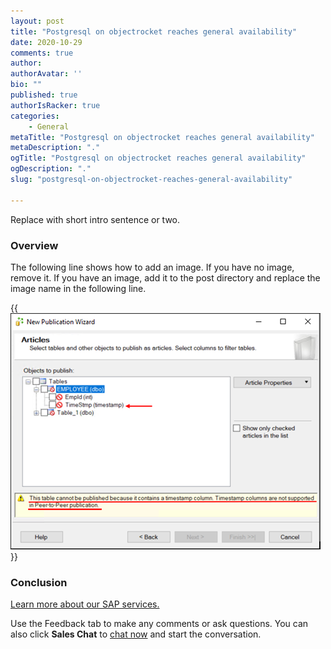 ```yaml
---
layout: post
title: "Postgresql on objectrocket reaches general availability"
date: 2020-10-29
comments: true
author:
authorAvatar: ''
bio: ""
published: true
authorIsRacker: true
categories:
    - General
metaTitle: "Postgresql on objectrocket reaches general availability"
metaDescription: "."
ogTitle: "Postgresql on objectrocket reaches general availability"
ogDescription: "."
slug: "postgresql-on-objectrocket-reaches-general-availability"

---
```


Replace with short intro sentence or two.

<!--more-->

### Overview

The following line shows how to add an image.  If you have no image, remove it.
If you have an image, add it to the post directory and replace the image name in the following line.

{{<img src="Picture1.png" title="" alt="">}}

### Conclusion

<a class="cta purple" id="cta" href="https://www.rackspace.com/sap">Learn more about our SAP services.</a>

Use the Feedback tab to make any comments or ask questions. You can also click
**Sales Chat** to [chat now](https://www.rackspace.com/) and start the conversation.
